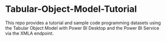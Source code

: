 # Tabular-Object-Model-Tutorial
This repo provides a tutorial and sample code programming datasets using the Tabular Object Model with Power BI Desktop and the Power BI Service via the XMLA endpoint.
